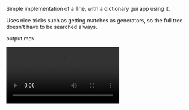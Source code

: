 Simple implementation of a Trie, with a dictionary gui app using it.

Uses nice tricks such as getting matches as generators, so the full tree doesn't have to
be searched always.

output.mov

<video src='output.mov' />
